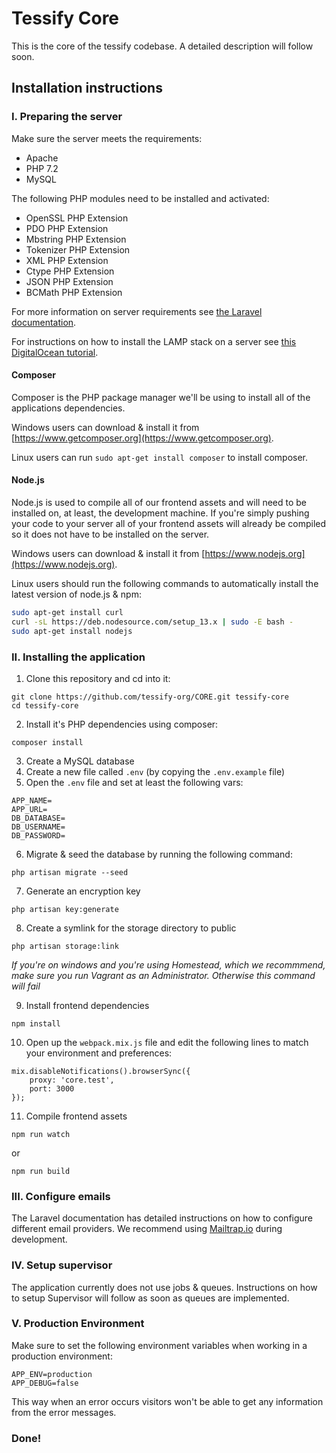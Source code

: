 # Tessify Core

This is the core of the tessify codebase. A detailed description will follow soon.

## Installation instructions

### I. Preparing the server

Make sure the server meets the requirements:
- Apache
- PHP 7.2
- MySQL

The following PHP modules need to be installed and activated:
- OpenSSL PHP Extension
- PDO PHP Extension
- Mbstring PHP Extension
- Tokenizer PHP Extension
- XML PHP Extension
- Ctype PHP Extension
- JSON PHP Extension
- BCMath PHP Extension

For more information on server requirements see [the Laravel documentation](https://laravel.com/docs/6.x/installation).

For instructions on how to install the LAMP stack on a server see [this DigitalOcean tutorial](https://www.digitalocean.com/community/tutorials/how-to-install-linux-apache-mysql-php-lamp-stack-ubuntu-18-04).

#### Composer

Composer is the PHP package manager we'll be using to install all of the applications dependencies.

Windows users can download & install it from [https://www.getcomposer.org](https://www.getcomposer.org).

Linux users can run ```sudo apt-get install composer``` to install composer.

#### Node.js

Node.js is used to compile all of our frontend assets and will need to be installed on, at least, the development machine. If you're simply pushing your code to your server all of your frontend assets will already be compiled so it does not have to be installed on the server.

Windows users can download & install it from [https://www.nodejs.org](https://www.nodejs.org).

Linux users should run the following commands to automatically install the latest version of node.js & npm:

```bash
sudo apt-get install curl
curl -sL https://deb.nodesource.com/setup_13.x | sudo -E bash -
sudo apt-get install nodejs
```

### II. Installing the application

1. Clone this repository and cd into it:

```
git clone https://github.com/tessify-org/CORE.git tessify-core
cd tessify-core
```

2. Install it's PHP dependencies using composer:

```
composer install
```

3. Create a MySQL database
4. Create a new file called ```.env``` (by copying the ```.env.example``` file)
5. Open the ```.env``` file and set at least the following vars:

```
APP_NAME=
APP_URL=
DB_DATABASE=
DB_USERNAME=
DB_PASSWORD=
```

6. Migrate & seed the database by running the following command:
```
php artisan migrate --seed
```

7. Generate an encryption key
```
php artisan key:generate
```

8. Create a symlink for the storage directory to public
```
php artisan storage:link
```
*If you're on windows and you're using Homestead, which we recommmend, make sure you run Vagrant as an Administrator. Otherwise this command will fail*

9. Install frontend dependencies
```
npm install
```

10. Open up the ```webpack.mix.js``` file and edit the following lines to match your environment and preferences:

```
mix.disableNotifications().browserSync({
    proxy: 'core.test',
    port: 3000
});
```

11. Compile frontend assets
```
npm run watch
```
or
```
npm run build
```


### III. Configure emails

The Laravel documentation has detailed instructions on how to configure different email providers. We recommend using [Mailtrap.io](https://www.mailtrap.io) during development.

### IV. Setup supervisor

The application currently does not use jobs & queues. Instructions on how to setup Supervisor will follow as soon as queues are implemented.

### V. Production Environment

Make sure to set the following environment variables when working in a production environment:

```
APP_ENV=production
APP_DEBUG=false
```

This way when an error occurs visitors won't be able to get any information from the error messages.

### Done!

